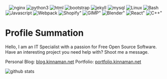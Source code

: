 <div id="badges">
<p align="center">
<img alt="nginx" src="https://img.shields.io/badge/NGINX-009639?logo=nginx&logoColor=white&style=for-the-badge" />
<img alt="python3" src="https://img.shields.io/badge/Python-3776AB?logo=python&logoColor=white&style=for-the-badge" />
<img alt="html" src="https://img.shields.io/badge/HTML-E34F26?logo=html5&logoColor=white&style=for-the-badge" />
<img alt="bootstrap" src="https://img.shields.io/badge/Bootstrap-7952B3?logo=bootstrap&logoColor=white&style=for-the-badge" />
<img alt="jekyll" src="https://img.shields.io/badge/Jekyll-CC0000?logo=jekyll&logoColor=white&style=for-the-badge" />
<img alt="mysql" src="https://img.shields.io/badge/MySQL-4479A1?logo=mysql&logoColor=white&style=for-the-badge" />
<img alt="Linux" src="https://img.shields.io/badge/Debian-A81D33?logo=debian&logoColor=white&style=for-the-badge" />
<img alt="Bash" src="https://img.shields.io/badge/Bash-4EAA25?logo=gnubash&logoColor=white&style=for-the-badge" />
<img alt="Javascript" src="https://img.shields.io/badge/JavaScript-gray?logo=javascript&logoColor=F7DF1E&style=for-the-badge" />
<img alt="Webpack" src="https://img.shields.io/badge/Webpack-logoColor?logo=webpack&logoColor=white&style=for-the-badge" />
<img alt=Shopify" src="https://img.shields.io/badge/Shopify-7AB55C?logo=shopify&logoColor=white&style=for-the-badge" />
<img alt=GIMP" src="https://img.shields.io/badge/GIMP-5C5543?logo=gimp&logoColor=white&style=for-the-badge" />
<img alt=Blender" src="https://img.shields.io/badge/Blender-F5792A?logo=blender&logoColor=white&style=for-the-badge" />
<img alt=React" src="https://img.shields.io/badge/React-61DAFB?logo=react&logoColor=white&style=for-the-badge" />
<img alt=C++" src="https://img.shields.io/badge/C++-00599C?logo=c%2b%2b&logoColor=white&style=for-the-badge" />
</p>
</div>

# Profile Summation
Hello, I am an IT Specialist with a passion for Free Open Source Software. Have an interesting project you need help with? Shoot me a message. 

Personal Blog: [blog.kinnaman.net](blog.kinnaman.net)
Portfolio:		[portfolio.kinnaman.net](portfolio.kinnaman.net)

<p align="left">
<img alt="github stats" src="https://github-readme-stats.vercel.app/api?username=kinnaman">
</p>

